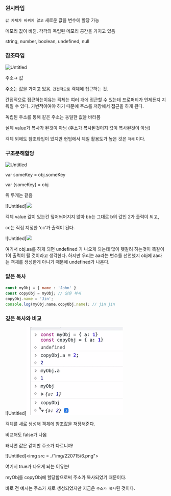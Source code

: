 ### 원시타입

`값 자체가 바뀌지 않고`  새로운 값을 변수에 할당 가능

메모리 값이 바뀜. 각각의 독립된 메모리 공간을 가지고 있음

string, number, boolean, undefined, null 

### 참조타입

![Untitled](https://s3-us-west-2.amazonaws.com/secure.notion-static.com/d1027ba6-e495-46b8-b8ff-88cd39e9c6a3/Untitled.png)

주소→ 값 

주소는 값을 가지고 있음. `간접적으로` 객체에 접근하는 것.

간접적으로 접근하는이유는 객체는 여러 개에 접근할 수 있는데 프로퍼티가 언제든지 지워질 수 있다. 가변적이여야 하기 때문에 주소를 저장해서 접근을 하게 된다.

독립된 주소를 통해 같은 주소는 동일한 값을 바라봄

실제 value가 복사가 된것이 아님 (주소가 복사된것이지 값이 복사된것이 아님)

객체 외에도 참조타입이 있지만 현업에서 제일 활용도가 높은 것은 `객체` 이다.

### 구조분해할당

![Untitled](https://s3-us-west-2.amazonaws.com/secure.notion-static.com/b3cf745a-34fc-4708-946e-9ff2ac4292cd/Untitled.png)

var someKey = obj.someKey

var {someKey} = obj 

위 두개는 같음 

![Untitled]<img src = "/git-img/220715/3.png">

객체 value 값이 있는건 덮어씌어지지 않아 bb는 그대로 b의 값인 2가 출력이 되고,

cc는 직접 지정한 ‘cc’가 출력이 된다.  

![Untitled]<img src = "/git-img/220715/4.png">

여기서 obj.aa를 하게 되면 undefined 가 나오게 되는데 많이 헷갈려 하는것이 똑같이 1이 출력이 될 것이라고 생각한다. 하지만 우리는 aa라는 변수를 선언했지 obj에 aa라는 객체를 생성한게 아니기 때문에 undefined가 나온다.

### 얕은 복사

```jsx
const myObj = { name : 'John' }
const copyObj = myObj; // 얕은 복사
copyObj.name = 'Jin';
console.log(myObj,name,copyObj.name); // jin jin 
```

### 깊은 복사와 비교

![Untitled]<img src = "./img/220715/5.png">

객체를 새로 생성해 객체에 참조값을 저장해준다.

비교해도  false가 나옴 

왜냐면 값은 같지만 주소가 다르니까!

![Untitled]<img src = ./"img/220715/6.png">

여기서 true가 나오게 되는 이유는!

myObj를 copyObj에 할당함으로써 주소가 복사되었기 때문이다. 

바로 전 예시는 주소가 새로 생성되었지만 지금은 `주소가 복사`된 것이다.
